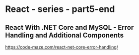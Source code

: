 # React - series - part5-end
## React With .NET Core and MySQL - Error Handling and Additional Components
https://code-maze.com/react-net-core-error-handling/
